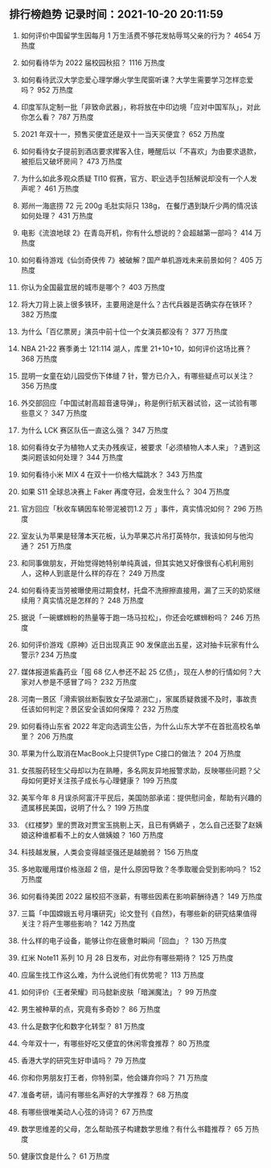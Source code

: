 
## 排行榜趋势 记录时间：2021-10-20 20:11:59
  
  1. 如何评价中国留学生因每月 1 万生活费不够花发帖辱骂父亲的行为？ 4654 万热度
    
  2. 如何看待华为 2022 届校园秋招？ 1116 万热度
    
  3. 如何看待武汉大学恋爱心理学爆火学生爬窗听课？大学生需要学习怎样恋爱吗？ 952 万热度
    
  4. 印度军队定制一批「非致命武器」，称将放在中印边境「应对中国军队」，对此你怎么看？ 787 万热度
    
  5. 2021 年双十一，预售买便宜还是双十一当天买便宜？ 652 万热度
    
  6. 如何看待女子提前到酒店要求撵客入住，睡醒后以「不喜欢」为由要求退款，被拒后又破坏房间？ 473 万热度
    
  7. 为什么如此多观众质疑 TI10 假赛，官方、职业选手包括解说却没有一个人发声呢？ 461 万热度
    
  8. 郑州一海底捞 72 元 200g 毛肚实际只 138g， 在餐厅遇到缺斤少两的情况该如何处理？ 431 万热度
    
  9. 电影《流浪地球 2》在青岛开机，你有什么想说的？会超越第一部吗？ 414 万热度
    
  10. 如何看待游戏《仙剑奇侠传 7》被破解？国产单机游戏未来前景如何？ 405 万热度
    
  11. 你认为全国最宜居的城市是哪个？ 403 万热度
    
  12. 将大刀背上装上很多铁环，主要用途是什么？古代兵器是否确实存在铁环？ 382 万热度
    
  13. 为什么「百亿票房」演员中前十位一个女演员都没有？ 377 万热度
    
  14. NBA 21-22 赛季勇士 121:114 湖人，库里 21+10+10，如何评价这场比赛？ 368 万热度
    
  15. 昆明一女童在幼儿园受伤下体缝 7 针，警方已介入，有哪些疑点可以关注？ 356 万热度
    
  16. 外交部回应「中国试射高超音速导弹」，称是例行航天器试验，这一试验有哪些意义？ 347 万热度
    
  17. 为什么 LCK 赛区队伍一直这么强？ 347 万热度
    
  18. 如何看待女子为植物人丈夫办残疾证，被要求「必须植物人本人来」？遇到这类问题该如何处理？ 344 万热度
    
  19. 如何看待小米 MIX 4 在双十一价格大幅跳水？ 343 万热度
    
  20. 如果 S11 全球总决赛上 Faker 再度夺冠，会发生什么？ 304 万热度
    
  21. 官方回应「秋收车辆因车轮带泥被罚1.2 万 」事件，真实情况如何？ 296 万热度
    
  22. 室友认为苹果是轻薄本天花板，认为苹果芯片吊打英特尔，我该如何与他沟通？ 251 万热度
    
  23. 和同事做朋友，开始觉得她特别单纯真诚，但其实她又好像很有心机利用别人，这种人到底是什么样的存在？ 249 万热度
    
  24. 如何看待麦当劳被曝使用过期食材，托盘不洗擦擦直接用，漏了三天的奶浆继续用？真实情况是怎样的？ 248 万热度
    
  25. 据说「一碗螺蛳粉的热量等于跑一场马拉松」，你还会吃螺蛳粉吗？ 246 万热度
    
  26. 如何评价游戏《原神》近日出现真正 90 发保底出五星，这对抽卡玩家有什么警示? 234 万热度
    
  27. 媒体报道紫鑫药业「囤 68 亿人参还不起 25 亿债」，现在人参的行情如何？大家对人参是不感冒了吗？ 232 万热度
    
  28. 河南一景区「滑索钢丝断裂致女子坠湖溺亡」，家属质疑救援不及时，事故责任该如何判定？景区安全该如何保障？ 232 万热度
    
  29. 如何看待山东省 2022 年定向选调生公告，为什么山东大学不在首批高校名单里？ 206 万热度
    
  30. 苹果为什么取消在MacBook上只提供Type C接口的做法？ 204 万热度
    
  31. 女孩服药轻生父母却以为在熟睡，多名网友异地报警求助，反映哪些问题？父母如何更好关注孩子成长与心理健康？ 199 万热度
    
  32. 美军今年 8 月误杀阿富汗平民后，美国防部承诺：提供慰问金，帮助有兴趣的遗属移民美国，说明了什么？ 199 万热度
    
  33. 《红楼梦》里的贾政对贾宝玉挑剔上天，且已有俩嫡子 ，怎么自己还娶了赵姨娘这种谁都看不上的女人做姨娘？ 160 万热度
    
  34. 科技越发展，人类会变得越坚强还是越脆弱？ 156 万热度
    
  35. 多地取暖用煤价格涨超 2 倍，是什么原因导致？冬季取暖会受到影响吗？ 152 万热度
    
  36. 如何看待美团 2022 届校招不涨薪，有哪些因素在影响薪酬待遇？ 149 万热度
    
  37. 三篇「中国嫦娥五号月壤研究」论文登刊《自然》，有哪些新的研究结果值得关注？将产生哪些影响？ 142 万热度
    
  38. 什么样的电子设备，能够让你在疲惫时瞬间「回血」？ 130 万热度
    
  39. 红米 Note11 系列 10 月 28 日发布，对此你有哪些期待？ 125 万热度
    
  40. 应届生找工作这么难，为什么说他们有优势呢？ 113 万热度
    
  41. 如何评价《王者荣耀》司马懿新皮肤「暗渊魔法」？ 99 万热度
    
  42. 男生被种草的点，究竟有多奇妙？ 86 万热度
    
  43. 什么是数字化和数字化转型？ 81 万热度
    
  44. 今年双十一，有哪些好吃又便宜的休闲零食推荐？ 80 万热度
    
  45. 香港大学的研究生好申请吗？ 79 万热度
    
  46. 你和你男朋友打王者，你特别菜，他会嫌弃你吗？ 71 万热度
    
  47. 准备考研，请问有哪些名声好的大学推荐？ 68 万热度
    
  48. 有哪些很唯美动人心弦的诗词？ 67 万热度
    
  49. 数学思维差的父母，怎么帮助孩子构建数学思维？有什么书籍推荐？ 65 万热度
    
  50. 健康饮食是什么？ 61 万热度
    